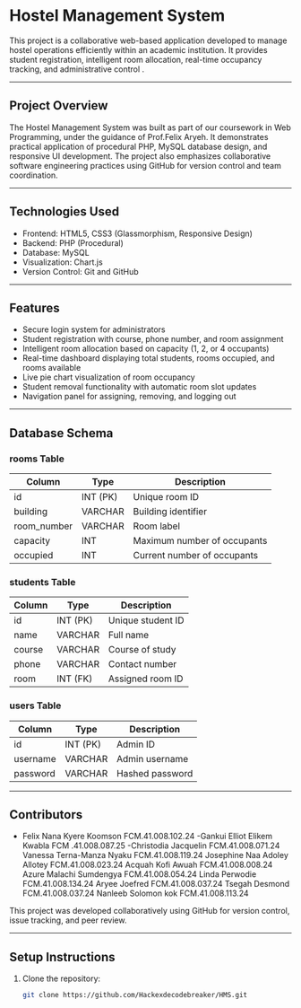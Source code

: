 # Hostel Management System

This project is a collaborative web-based application developed to manage hostel operations efficiently within an academic institution. It provides  student registration, intelligent room allocation, real-time occupancy tracking, and administrative control .

---

## Project Overview

The Hostel Management System was built as part of our coursework in Web Programming, under the guidance of Prof.Felix Aryeh. It demonstrates practical application of procedural PHP, MySQL database design, and responsive UI development. The project also emphasizes collaborative software engineering practices using GitHub for version control and team coordination.

---

## Technologies Used

- Frontend: HTML5, CSS3 (Glassmorphism, Responsive Design)
- Backend: PHP (Procedural)
- Database: MySQL
- Visualization: Chart.js
- Version Control: Git and GitHub

---

## Features

- Secure login system for administrators
- Student registration with course, phone number, and room assignment
- Intelligent room allocation based on capacity (1, 2, or 4 occupants)
- Real-time dashboard displaying total students, rooms occupied, and rooms available
- Live pie chart visualization of room occupancy
- Student removal functionality with automatic room slot updates
- Navigation panel for assigning, removing, and logging out

---

## Database Schema

### rooms Table

| Column       | Type     | Description                    |
|--------------|----------|--------------------------------|
| id           | INT (PK) | Unique room ID                 |
| building     | VARCHAR  | Building identifier |
| room_number  | VARCHAR  | Room label     |
| capacity     | INT      | Maximum number of occupants    |
| occupied     | INT      | Current number of occupants    |

### students Table

| Column   | Type     | Description                  |
|----------|----------|------------------------------|
| id       | INT (PK) | Unique student ID            |
| name     | VARCHAR  | Full name                    |
| course   | VARCHAR  | Course of study              |
| phone    | VARCHAR  | Contact number               |
| room     | INT (FK) | Assigned room ID             |

### users Table

| Column   | Type     | Description                  |
|----------|----------|------------------------------|
| id       | INT (PK) | Admin ID                     |
| username | VARCHAR  | Admin username               |
| password | VARCHAR  | Hashed password              |

---

## Contributors

- Felix Nana Kyere Koomson  FCM.41.008.102.24
-Gankui Elliot Elikem Kwabla  FCM .41.008.087.25
-Christodia Jacquelin    FCM.41.008.071.24
Vanessa Terna-Manza Nyaku   FCM.41.008.119.24 
Josephine Naa Adoley Allotey   FCM.41.008.023.24
Acquah Kofi Awuah  FCM.41.008.008.24
Azure Malachi Sumdengya   FCM.41.008.054.24
Linda Perwodie    FCM.41.008.134.24
Aryee Joefred    FCM.41.008.037.24
Tsegah Desmond FCM.41.008.037.24
Nanleeb Solomon kok   FCM.41.008.113.24

This project was developed collaboratively using GitHub for version control, issue tracking, and peer review.

---

## Setup Instructions

1. Clone the repository:
   ```bash
   git clone https://github.com/Hackexdecodebreaker/HMS.git

